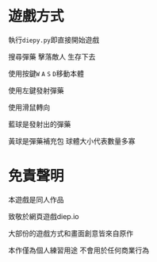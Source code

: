 # 遊戲方式

執行`diepy.py`即直接開始遊戲

搜尋彈藥 擊落敵人 生存下去

使用按鍵`W` `A` `S` `D`移動本體

使用左鍵發射彈藥

使用滑鼠轉向

藍球是發射出的彈藥

黃球是彈藥補充包 球體大小代表數量多寡

# 免責聲明

本遊戲是同人作品

致敬於網頁遊戲diep.io

大部份的遊戲方式和畫面創意皆來自原作

本作僅為個人練習用途 不會用於任何商業行為